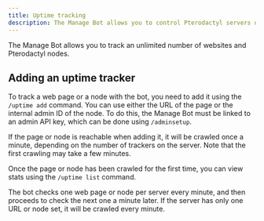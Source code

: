 ```yaml
---
title: Uptime tracking
description: The Manage Bot allows you to control Pterodactyl servers using Discord. It also allows you to track web pages and nodes.
---
```


The Manage Bot allows you to track an unlimited number of websites and Pterodactyl nodes.

## Adding an uptime tracker

To track a web page or a node with the bot, you need to add it using the `/uptime add` command. You can use either the URL of the page or the internal admin ID of the node. To do this, the Manage Bot must be linked to an admin API key, which can be done using `/adminsetup`.

If the page or node is reachable when adding it, it will be crawled once a minute, depending on the number of trackers on the server. Note that the first crawling may take a few minutes.

Once the page or node has been crawled for the first time, you can view stats using the `/uptime list` command.

The bot checks one web page or node per server every minute, and then proceeds to check the next one a minute later. If the server has only one URL or node set, it will be crawled every minute.
